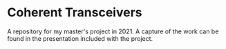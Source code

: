 # Coherent Transceivers

A repository for my master's project in 2021.
A capture of the work can be found in the presentation included with the project.
